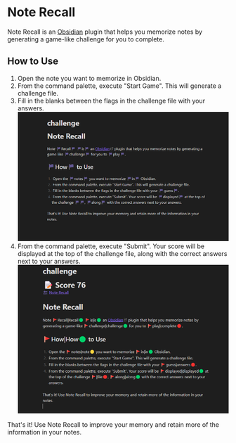 # Note Recall

Note Recall is an [Obsidian](https://obsidian.md/) plugin that helps you memorize notes by generating a game-like challenge for you to complete.

## How to Use

1.  Open the note you want to memorize in Obsidian.
2.  From the command palette, execute "Start Game". This will generate a challenge file.
3.  Fill in the blanks between the flags in the challenge file with your answers.
![](images/example1.png)
4.  From the command palette, execute "Submit". Your score will be displayed at the top of the challenge file, along with the correct answers next to your answers.
![](images/example2.png)

That's it! Use Note Recall to improve your memory and retain more of the information in your notes.

